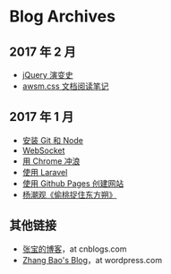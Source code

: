 # Blog Archives

## 2017 年 2 月

- [jQuery 演变史](https://hackmd.io/s/rkiZFRyKg)
- [awsm.css 文档阅读笔记](articles/201702/read-awsm.css-docs.md)

## 2017 年 1 月

- [安装 Git 和 Node](articles/201701/setup-git-and-node.md)
- [WebSocket](articles/201701/websocket.md)
- [用 Chrome 冲浪](articles/201701/surfing-using-chrome.md)
- [使用 Laravel](articles/201701/laravel.md)
- [使用 Github Pages 创建网站](articles/201701/github-pages.md)
- [杨潮观《偷桃捉住东方朔》](articles/201701/shuodongfang-stealing-peaches.md)

## 其他链接

- [张宝的博客](http://www.cnblogs.com/zhangbao/)，at cnblogs.com
- [Zhang Bao's Blog](https://baooab.wordpress.com/)，at wordpress.com
